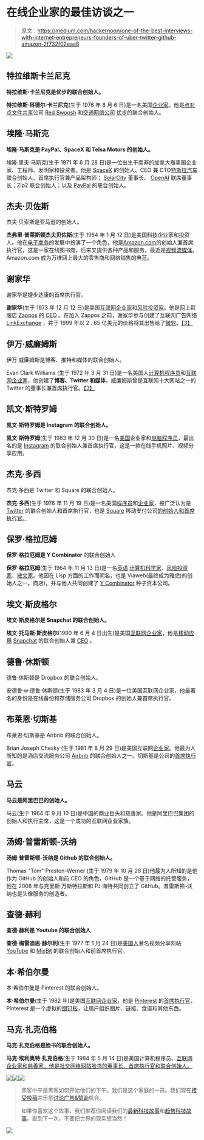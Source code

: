 # 在线企业家的最佳访谈之一

> 原文：<https://medium.com/hackernoon/one-of-the-best-interviews-with-internet-entrepreneurs-founders-of-uber-twitter-github-amazon-2f732f02eaa8>

![](img/ede42e9fc8db9682e577cb9e06bafbb5.png)

## 特拉维斯**卡兰尼克**

**特拉维斯·卡兰尼克是优步的联合创始人。**

**特拉维斯·科德尔·卡兰尼克**(生于 1976 年 8 月 6 日)是一名美国[企业家](https://en.wikipedia.org/wiki/Entrepreneur)。他是[点对点文件共享](https://en.wikipedia.org/wiki/Peer-to-peer_file_sharing)公司 [Red Swoosh](https://en.wikipedia.org/wiki/Red_Swoosh) 和[交通网络公司](https://en.wikipedia.org/wiki/Transportation_network_company) [优步](https://en.wikipedia.org/wiki/Uber_(company))的联合创始人。

## 埃隆·马斯克

**埃隆·马斯克是 PayPal、SpaceX 和 Telsa Motors 的创始人。**

埃隆·里夫·马斯克(生于 1971 年 6 月 28 日)是一位出生于南非的加拿大裔美国企业家、工程师、发明家和投资者。他是 [SpaceX](https://en.wikipedia.org/wiki/SpaceX) 的创始人、CEO 兼 CTO[特斯拉汽车](https://en.wikipedia.org/wiki/Tesla_Motors)联合创始人、首席执行官兼产品架构师； [SolarCity](https://en.wikipedia.org/wiki/SolarCity) 董事长、 [OpenAI](https://en.wikipedia.org/wiki/OpenAI) 联席董事长；Zip2 联合创始人；以及 [PayPal](https://en.wikipedia.org/wiki/PayPal) 的联合创始人。

## 杰夫·贝佐斯

杰夫·贝索斯是亚马逊的创始人。

**杰弗里·普莱斯顿****杰夫****贝佐斯**(生于 1964 年 1 月 12 日)是美国科技企业家和投资人。他在[电子商务](https://en.wikipedia.org/wiki/E-commerce)的发展中扮演了一个角色，他是[Amazon.com](https://en.wikipedia.org/wiki/Amazon.com)的创始人兼首席执行官，这是一家在线图书商，后来又提供各种产品和服务，最近是[视频流媒体](https://en.wikipedia.org/wiki/Streaming_media)。Amazon.com 成为万维网上最大的零售商和网络销售的典范。

## **谢家华**

谢家华是捷步达康的首席执行官。

**谢家华**(生于 1973 年 12 月 12 日)是美国[互联网企业家](https://en.wikipedia.org/wiki/Internet_entrepreneur)和[风险投资家](https://en.wikipedia.org/wiki/Venture_capitalist)。他是网上鞋服店 [Zappos](https://en.wikipedia.org/wiki/Zappos) 的 [CEO](https://en.wikipedia.org/wiki/CEO) 。在加入 Zappos 之前，谢家华参与创建了互联网广告网络 [LinkExchange](https://en.wikipedia.org/wiki/LinkExchange) ，并于 1999 年以 2 . 65 亿美元的价格将其出售给了[微软](https://en.wikipedia.org/wiki/Microsoft)。[【3】](https://en.wikipedia.org/wiki/Tony_Hsieh#cite_note-SALE-3)

## 伊万·威廉姆斯

伊万·威廉姆斯是博客、推特和媒体的联合创始人。

Evan Clark Williams (生于 1972 年 3 月 31 日)是一名美国人[计算机程序员](https://en.wikipedia.org/wiki/Computer_programmer)和[互联网企业家](https://en.wikipedia.org/wiki/Internet_entrepreneur)，他创建了**博客、Twitter 和媒体**。威廉姆斯曾是互联网十大网站之一的 Twitter 的董事长兼首席执行官。[【3】](https://en.wikipedia.org/wiki/Evan_Williams_(Internet_entrepreneur)#cite_note-3)

## 凯文·斯特罗姆

**凯文·斯特罗姆是 Instagram 的联合创始人。**

**凯文·斯特罗姆**(生于 1983 年 12 月 30 日)是一名[美国](https://en.wikipedia.org/wiki/United_States)企业家和[电脑程序员](https://en.wikipedia.org/wiki/Computer_programmer)，最出名的是 [Instagram](https://en.wikipedia.org/wiki/Instagram) 的联合创始人兼首席执行官，这是一款在线手机照片、视频分享应用。

## 杰克·多西

杰克·多西是 Twitter 和 Square 的联合创始人。

**杰克·多西**(生于 1976 年 11 月 19 日)是一名美国[程序员](https://en.wikipedia.org/wiki/Programmer)和[企业家](https://en.wikipedia.org/wiki/Entrepreneur)，被广泛认为是 [Twitter](https://en.wikipedia.org/wiki/Twitter) 的联合创始人和首席执行官，也是 [Square](https://en.wikipedia.org/wiki/Square,_Inc.) 移动支付公司[的创始人和首席执行官。](https://en.wikipedia.org/wiki/Mobile_payment)

## 保罗·格拉厄姆

**保罗·格拉厄姆是 Y Combinator** 的联合创始人

**保罗·格拉厄姆**(生于 1964 年 11 月 13 日)是一名[英语](https://en.wikipedia.org/wiki/England) [计算机科学家](https://en.wikipedia.org/wiki/Computer_scientist)、[风险投资家](https://en.wikipedia.org/wiki/Venture_capital)、[散文家](https://en.wikipedia.org/wiki/Essay)。他因在 Lisp 方面的工作而闻名，也是 Viaweb(最终成为雅虎)的创始人之一。商店)，并与他人共同创建了 [Y Combinator](https://en.wikipedia.org/wiki/Y_Combinator_(company)) 种子资本公司。

## 埃文·斯皮格尔

**埃文·斯皮格尔是 Snapchat 的联合创始人。**

**埃文·托马斯·斯皮格尔**(1990 年 6 月 4 日出生)是美国[互联网企业家](https://en.wikipedia.org/wiki/Internet_entrepreneur)，他是[移动应用](https://en.wikipedia.org/wiki/Mobile_application) [Snapchat](https://en.wikipedia.org/wiki/Snapchat) 的联合创始人兼 [CEO](https://en.wikipedia.org/wiki/Chief_Executive_Officer) 。

## 德鲁·休斯顿

德鲁·休斯顿是 Dropbox 的联合创始人。

安德鲁·w·德鲁·休斯顿(生于 1983 年 3 月 4 日)是一位美国互联网企业家，他最著名的身份是在线备份和存储服务公司 Dropbox 的创始人兼首席执行官。

## 布莱恩·切斯基

布莱恩·切斯基是 Airbnb 的联合创始人。

Brian Joseph Chesky (生于 1981 年 8 月 29 日)是美国互联网[企业家](https://en.wikipedia.org/wiki/Entrepreneurship)。他最为人所知的是酒店交流服务公司 [Airbnb](https://en.wikipedia.org/wiki/Airbnb) 的联合创始人之一。切斯基是公司的[首席执行官](https://en.wikipedia.org/wiki/Chief_executive_officer)。

## 马云

**马云是阿里巴巴的创始人。**

马云(生于 1964 年 9 月 10 日)是中国的商业巨头和慈善家。他是阿里巴巴集团的创始人和执行主席，这是一个成功的互联网企业家族。

## 汤姆·普雷斯顿-沃纳

**汤姆·普雷斯顿-沃纳是 Github 的联合创始人。**

Thomas "Tom" Preston-Werner (生于 1979 年 10 月 28 日)他最为人所知的是他作为 GitHub 的创始人和前 CEO 的角色，GitHub 是一个基于网络的托管服务，他在 2008 年与克里斯·万斯特拉斯和 PJ·海特共同创立了 GitHub。普雷斯顿-沃纳也是头像服务的创造者。

## 查德·赫利

**查德·赫利是 Youtube 的联合创始人**

**查德·梅雷迪思·赫尔利**(生于 1977 年 1 月 24 日)是[美国人](https://en.wikipedia.org/wiki/United_States)著名视频分享网站 [YouTube](https://en.wikipedia.org/wiki/YouTube) 和 [MixBit](https://en.wikipedia.org/wiki/Mixbit) 的联合创始人和前首席执行官。

## 本·希伯尔曼

本·希伯尔曼是 Pinterest 的联合创始人。

**本·希伯尔曼**(生于 1982 年)是美国[互联网企业家](https://en.wikipedia.org/wiki/Internet_entrepreneur)，他是 [Pinterest](https://en.wikipedia.org/wiki/Pinterest) 的[首席执行官](https://en.wikipedia.org/wiki/Chief_Executive_Officer)，Pinterest 是一个虚拟的[图钉板](https://en.wikipedia.org/wiki/Pinboard)，让用户组织图片、链接、食谱和其他东西。

## 马克·扎克伯格

**马克·扎克伯格是脸书的联合创始人。**

**马克·埃利奥特·扎克伯格**(生于 1984 年 5 月 14 日)是美国计算机程序员、[互联网企业家和慈善家。他是社交网络网站脸书的董事长、首席执行官和联合创始人。](https://en.wikipedia.org/wiki/Internet)

[![](img/50ef4044ecd4e250b5d50f368b775d38.png)](http://bit.ly/HackernoonFB)[![](img/979d9a46439d5aebbdcdca574e21dc81.png)](https://goo.gl/k7XYbx)[![](img/2930ba6bd2c12218fdbbf7e02c8746ff.png)](https://goo.gl/4ofytp)

> 黑客中午是黑客如何开始他们的下午。我们是这个家庭的一员。我们现在[接受投稿](http://bit.ly/hackernoonsubmission)并乐意[讨论广告&赞助](mailto:partners@amipublications.com)机会。
> 
> 如果你喜欢这个故事，我们推荐你阅读我们的[最新科技故事](http://bit.ly/hackernoonlatestt)和[趋势科技故事](https://hackernoon.com/trending)。直到下一次，不要把世界的现实想当然！

[![](img/be0ca55ba73a573dce11effb2ee80d56.png)](https://goo.gl/Ahtev1)